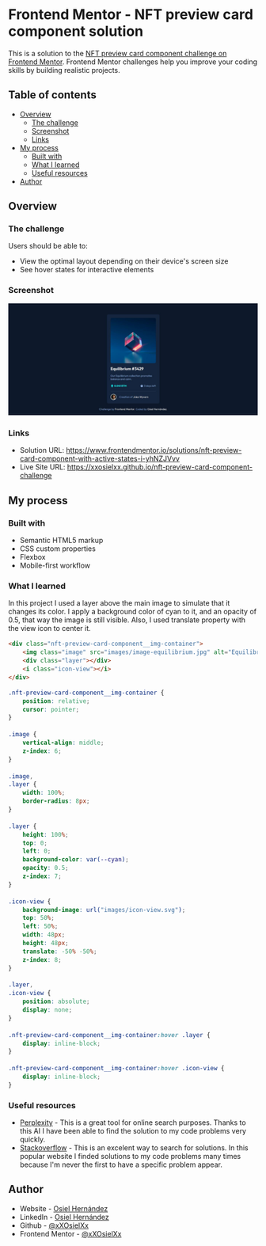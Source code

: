 # Frontend Mentor - NFT preview card component solution

This is a solution to the [NFT preview card component challenge on Frontend Mentor](https://www.frontendmentor.io/challenges/nft-preview-card-component-SbdUL_w0U). Frontend Mentor challenges help you improve your coding skills by building realistic projects. 

## Table of contents

- [Overview](#overview)
  - [The challenge](#the-challenge)
  - [Screenshot](#screenshot)
  - [Links](#links)
- [My process](#my-process)
  - [Built with](#built-with)
  - [What I learned](#what-i-learned)
  - [Useful resources](#useful-resources)
- [Author](#author)

## Overview

### The challenge

Users should be able to:

- View the optimal layout depending on their device's screen size
- See hover states for interactive elements

### Screenshot

![](./screenshot.jpg)

### Links

- Solution URL: https://www.frontendmentor.io/solutions/nft-preview-card-component-with-active-states-i-yhNZJVvv
- Live Site URL: https://xxosielxx.github.io/nft-preview-card-component-challenge

## My process

### Built with

- Semantic HTML5 markup
- CSS custom properties
- Flexbox
- Mobile-first workflow

### What I learned

In this project I used a layer above the main image to simulate that it changes its color. I apply a background color of cyan to it, and an opacity of 0.5, that way the image is still visible. Also, I used translate property with the view icon to center it.

```html
<div class="nft-preview-card-component__img-container">
    <img class="image" src="images/image-equilibrium.jpg" alt="Equilibrium #3429 | Square of various colors floating">
    <div class="layer"></div>
    <i class="icon-view"></i>
</div>
```
```css
.nft-preview-card-component__img-container {
    position: relative;
    cursor: pointer;
}

.image {
	vertical-align: middle;
	z-index: 6;
}

.image,
.layer {
	width: 100%;
	border-radius: 8px;
}

.layer {
	height: 100%;
	top: 0;
	left: 0;
	background-color: var(--cyan);
	opacity: 0.5;
	z-index: 7;
}

.icon-view {
	background-image: url("images/icon-view.svg");
	top: 50%;
	left: 50%;
	width: 48px;
	height: 48px;
	translate: -50% -50%;
	z-index: 8;
}

.layer,
.icon-view {
	position: absolute;
	display: none;
}

.nft-preview-card-component__img-container:hover .layer {
	display: inline-block;
}

.nft-preview-card-component__img-container:hover .icon-view {
	display: inline-block;
}
```

### Useful resources

- [Perplexity](https://www.perplexity.ai/) - This is a great tool for online search purposes. Thanks to this AI I have been able to find the solution to my code problems very quickly.
- [Stackoverflow](https://stackoverflow.com/) - This is an excelent way to search for solutions. In this popular website I finded solutions to my code problems many times because I'm never the first to have a specific problem appear.

## Author

- Website - [Osiel Hernández](https://xxosielxx.github.io/osez-folio)
- LinkedIn - [Osiel Hernández](https://www.linkedin.com/in/osiel-hern%C3%A1ndez-rodr%C3%ADguez-9869612a1/)
- Github - [@xXOsielXx](https://github.com/xXOsielXx)
- Frontend Mentor - [@xXOsielXx](https://www.frontendmentor.io/profile/xXOsielXx)
